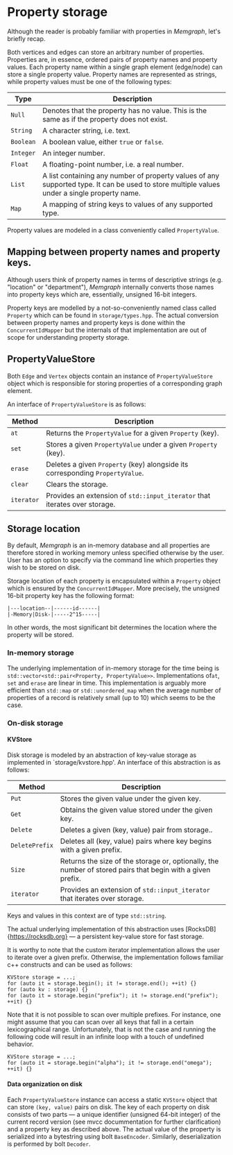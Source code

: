 # Property storage

Although the reader is probably familiar with properties in *Memgraph*, let's
briefly recap. 

Both vertices and edges can store an arbitrary number of properties. Properties
are, in essence, ordered pairs of property names and property values. Each
property name within a single graph element (edge/node) can store a single
property value. Property names are represented as strings, while property values
must be one of the following types:

 Type      | Description
-----------|------------
 `Null`    | Denotes that the property has no value. This is the same as if the property does not exist.
 `String`  | A character string, i.e. text.
 `Boolean` | A boolean value, either `true` or `false`.
 `Integer` | An integer number.
 `Float`   | A floating-point number, i.e. a real number.
 `List`    | A list containing any number of property values of any supported type. It can be used to store multiple values under a single property name.
 `Map`     | A mapping of string keys to values of any supported type.

Property values are modeled in a class conveniently called `PropertyValue`.

## Mapping between property names and property keys.

Although users think of property names in terms of descriptive strings 
(e.g. "location" or "department"), *Memgraph* internally converts those names
into property keys which are, essentially, unsigned 16-bit integers.

Property keys are modelled by a not-so-conveniently named class called
`Property` which can be found in `storage/types.hpp`. The actual conversion
between property names and property keys is done within the `ConcurrentIdMapper`
but the internals of that implementation are out of scope for understanding
property storage.

## PropertyValueStore

Both `Edge` and `Vertex` objects contain an instance of `PropertyValueStore`
object which is responsible for storing properties of a corresponding graph
element.

An interface of `PropertyValueStore` is as follows:

 Method    | Description
-----------|------------
 `at`      | Returns the `PropertyValue` for a given `Property` (key).
 `set`     | Stores a given `PropertyValue` under a given `Property` (key).
 `erase`   | Deletes a given `Property` (key) alongside its corresponding `PropertyValue`.
 `clear`   | Clears the storage.
 `iterator`| Provides an extension of `std::input_iterator` that iterates over storage.

## Storage location

By default, *Memgraph* is an in-memory database and all properties are therefore
stored in working memory unless specified otherwise by the user. User has an
option to specify via the command line which properties they wish to be stored
on disk.

Storage location of each property is encapsulated within a `Property` object
which is ensured by the `ConcurrentIdMapper`. More precisely, the unsigned 16-bit
property key has the following format:

```
|---location--|------id------|
|-Memory|Disk-|-----2^15-----|
``` 

In other words, the most significant bit determines the location where the
property will be stored. 

### In-memory storage

The underlying implementation of in-memory storage for the time being is
`std::vector<std::pair<Property, PropertyValue>>`. Implementations of`at`, `set`
and `erase` are linear in time. This implementation is arguably more efficient
than `std::map` or `std::unordered_map` when the average number of properties of
a record is relatively small (up to 10) which seems to be the case.

### On-disk storage

#### KVStore

Disk storage is modeled by an abstraction of key-value storage as implemented in
`storage/kvstore.hpp'. An interface of this abstraction is as follows:

 Method         | Description
----------------|------------
 `Put`          | Stores the given value under the given key.
 `Get`          | Obtains the given value stored under the given key.
 `Delete`       | Deletes a given (key, value) pair from storage..
 `DeletePrefix` | Deletes all (key, value) pairs where key begins with a given prefix.
 `Size`         | Returns the size of the storage or, optionally, the number of stored pairs that begin with a given prefix.
 `iterator`     | Provides an extension of `std::input_iterator` that iterates over storage.

Keys and values in this context are of type `std::string`.

The actual underlying implementation of this abstraction uses
[RocksDB]{https://rocksdb.org} &mdash; a persistent key-value store for fast
storage.

It is worthy to note that the custom iterator implementation allows the user
to iterate over a given prefix. Otherwise, the implementation follows familiar
c++ constructs and can be used as follows:

```
KVStore storage = ...;
for (auto it = storage.begin(); it != storage.end(); ++it) {}
for (auto kv : storage) {}
for (auto it = storage.begin("prefix"); it != storage.end("prefix"); ++it) {}
```

Note that it is not possible to scan over multiple prefixes. For instance, one
might assume that you can scan over all keys that fall in a certain
lexicographical range. Unfortunately, that is not the case and running the
following code will result in an infinite loop with a touch of undefined
behavior.

```
KVStore storage = ...;
for (auto it = storage.begin("alpha"); it != storage.end("omega"); ++it) {}
```

#### Data organization on disk

Each `PropertyValueStore` instance can access a static `KVStore` object that can
store `(key, value)` pairs on disk. The key of each property on disk consists of
two parts &mdash; a unique identifier (unsigned 64-bit integer) of the current
record version (see mvcc docummentation for further clarification) and a 
property key as described above. The actual value of the property is serialized
into a bytestring using bolt `BaseEncoder`. Similarly, deserialization is
performed by bolt `Decoder`.
